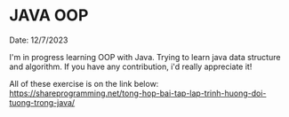 # JAVA OOP
Date: 12/7/2023

I'm in progress learning OOP with Java.
Trying to learn java data structure and algorithm. If you have any contribution, i'd really appreciate it!

All of these exercise is on the link below: https://shareprogramming.net/tong-hop-bai-tap-lap-trinh-huong-doi-tuong-trong-java/


